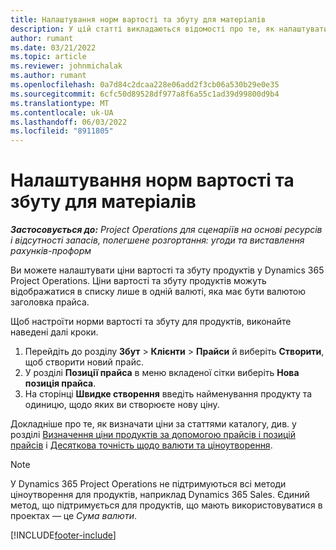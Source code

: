 ```yaml
---
title: Налаштування норм вартості та збуту для матеріалів
description: У цій статті викладаються відомості про те, як налаштувати норми вартості та збуту для матеріалів, що використовуються за проектами.
author: rumant
ms.date: 03/21/2022
ms.topic: article
ms.reviewer: johnmichalak
ms.author: rumant
ms.openlocfilehash: 0a7d84c2dcaa228e06add2f3cb06a530b29e0e35
ms.sourcegitcommit: 6cfc50d89528df977a8f6a55c1ad39d99800d9b4
ms.translationtype: MT
ms.contentlocale: uk-UA
ms.lasthandoff: 06/03/2022
ms.locfileid: "8911805"
---
```

# <a name="set-up-cost-and-sales-rates-for-materials"></a>Налаштування норм вартості та збуту для матеріалів

_**Застосовується до:** Project Operations для сценаріїв на основі ресурсів і відсутності запасів, полегшене розгортання: угоди та виставлення рахунків-проформ_

Ви можете налаштувати ціни вартості та збуту продуктів у Dynamics 365 Project Operations. Ціни вартості та збуту продуктів можуть відображатися в списку лише в одній валюті, яка має бути валютою заголовка прайса.

Щоб настроїти норми вартості та збуту для продуктів, виконайте наведені далі кроки. 

1. Перейдіть до розділу **Збут** > **Клієнти** > **Прайси** й виберіть **Створити**, щоб створити новий прайс. 
2. У розділі **Позиції прайса** в меню вкладеної сітки виберіть **Нова позиція прайса**. 
3. На сторінці **Швидке створення** введіть найменування продукту та одиницю, щодо яких ви створюєте нову ціну.

Докладніше про те, як визначати ціни за статтями каталогу, див. у розділі [Визначення ціни продуктів за допомогою прайсів і позицій прайсів](/dynamics365/sales/create-price-lists-price-list-items-define-pricing-products) і [Десяткова точність щодо валюти та ціноутворення](/dynamics365/sales/decimal-precision-currency-pricing).
> [!NOTE]
> У Dynamics 365 Project Operations не підтримуються всі методи ціноутворення для продуктів, наприклад Dynamics 365 Sales. Єдиний метод, що підтримується для продуктів, що мають використовуватися в проектах — це *Сума валюти*.


[!INCLUDE[footer-include](../includes/footer-banner.md)]
